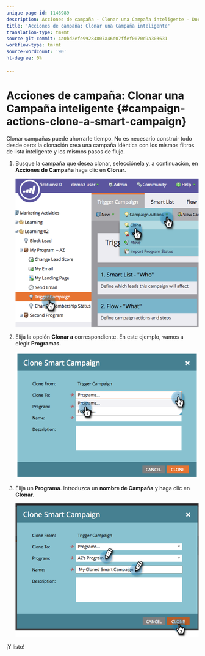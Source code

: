 ```yaml
---
unique-page-id: 1146989
description: Acciones de campaña - Clonar una Campaña inteligente - Documentos de marketing - Documentación del producto
title: 'Acciones de campaña: Clonar una Campaña inteligente'
translation-type: tm+mt
source-git-commit: 4a0bd2efe99284807a46d07ffef0070d9a303631
workflow-type: tm+mt
source-wordcount: '90'
ht-degree: 0%

---
```



# Acciones de campaña: Clonar una Campaña inteligente {#campaign-actions-clone-a-smart-campaign}

Clonar campañas puede ahorrarle tiempo. No es necesario construir todo desde cero: la clonación crea una campaña idéntica con los mismos filtros de lista inteligente y los mismos pasos de flujo.

1. Busque la campaña que desea clonar, selecciónela y, a continuación, en **Acciones de Campaña** haga clic en **Clonar**.

   ![](assets/image2014-9-22-13-3a56-3a34.png)

1. Elija la opción **Clonar a** correspondiente. En este ejemplo, vamos a elegir **Programas**.

   ![](assets/image2014-9-22-13-3a56-3a56.png)

1. Elija un **Programa**. Introduzca un **nombre de Campaña** y haga clic en **Clonar**.

   ![](assets/image2014-9-22-13-3a57-3a9.png)

¡Y listo!
